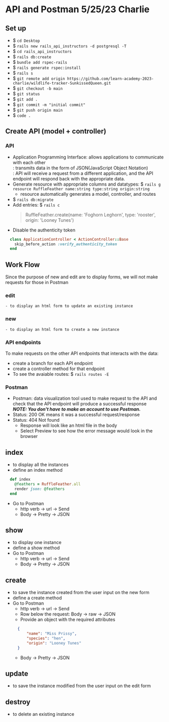 # API and Postman 5/25/23 Charlie

## Set up 
- $ `cd Desktop`
- $ `rails new rails_api_instructors -d postgresql -T`
- $ `cd rails_api_instructors`
- $ `rails db:create`
- $ `bundle add rspec-rails`
- $ `rails generate rspec:install`
- $ `rails s`
- $ `git remote add origin https://github.com/learn-academy-2023-charlie/wildlife-tracker-SunkissedQueen.git`
- $ `git checkout -b main`
- $ `git status`
- $ `git add .`
- $ `git commit -m "initial commit"`
- $ `git push origin main`
- $ `code .`

## Create API (model + controller)
### API 
  - Application Programming Interface: allows applications to communicate with each other  
    : transmits data in the form of JSON(JavaScript Object Notation)  
    : API will receive a request from a different application, and the API endpoint will respond back with the appropriate data.
- Generate resource with appropriate columns and datatypes:
  $ `rails g resource RuffleFeather name:string type:string origin:string`
  - resource automatically generates a model, controller, and routes
- $ `rails db:migrate`
- Add entries: $ `rails c`
  > RuffleFeather.create(name: 'Foghorn Leghorn', type: 'rooster', origin: 'Looney Tunes')
- Disable the authenticity token
```rb
  class ApplicationController < ActionController::Base
    skip_before_action :verify_authenticity_token
  end
```

## Work Flow
Since the purpose of new and edit are to display forms, we will not make requests for those in Postman
  ### edit
    - to display an html form to update an existing instance
  ### new
    - to display an html form to create a new instance
### API endpoints
To make requests on the other API endpoints that interacts with the data:
- create a branch for each API endpoint
- create a controller method for that endpoint
- To see the avaiable routes: $ `rails routes -E`
### Postman
- Postman: data visualization tool used to make request to the API and check that the API endpoint will produce a successful response  
***NOTE: You don't have to make an account to use Postman.***
- Status: 200 OK means it was a successful request/response
- Status: 404 Not found
  - Response will look like an html file in the body
  - Select Preview to see how the error message would look in the browser

## index
  - to display all the instances
- define an index method 
```rb
  def index
    @feathers = RuffleFeather.all
    render json: @feathers
  end
```
- Go to Postman
  - http verb -> url -> Send
  - Body -> Pretty -> JSON

## show
  - to display one instance
- define a show method
- Go to Postman
  - http verb -> url -> Send
  - Body -> Pretty -> JSON

## create
  - to save the instance created from the user input on the new form
- define a create method
- Go to Postman
  - http verb -> url -> Send
  - Row below the request: Body -> raw -> JSON
  - Provide an object with the required attributes
  ```json
    {
        "name": "Miss Prissy",
        "species": "hen",
        "origin": "Looney Tunes"
    }
  ```
  - Body -> Pretty -> JSON

## update
  - to save the instance modified from the user input on the edit form

## destroy
  - to delete an existing instance


